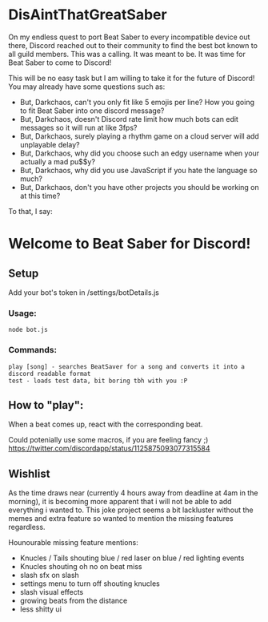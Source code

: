 # DisAintThatGreatSaber
On my endless quest to port Beat Saber to every incompatible device out there, Discord reached out to their community to find the best bot known to all guild members. This was a calling. It was meant to be. It was time for Beat Saber to come to Discord! 



This will be no easy task but I am willing to take it for the future of Discord! You may already have some questions such as:
- But, Darkchaos, can't you only fit like 5 emojis per line? How you going to fit Beat Saber into one discord message?
- But, Darkchaos, doesn't Discord rate limit how much bots can edit messages so it will run at like 3fps?
- But, Darkchaos, surely playing a rhythm game on a cloud server will add unplayable delay?
- But, Darkchaos, why did you choose such an edgy username when your actually a mad pu$$y?
- But, Darkchaos, why did you use JavaScript if you hate the language so much?
- But, Darkchaos, don't you have other projects you should be working on at this time?




To that, I say:

# Welcome to Beat Saber for Discord!

## Setup
Add your bot's token in /settings/botDetails.js

### Usage:
```
node bot.js
```

### Commands:
```
play [song] - searches BeatSaver for a song and converts it into a discord readable format
test - loads test data, bit boring tbh with you :P
```

## How to "play":
When a beat comes up, react with the corresponding beat.

Could potenially use some macros, if you are feeling fancy ;) https://twitter.com/discordapp/status/1125875093077315584

## Wishlist
As the time draws near (currently 4 hours away from deadline at 4am in the morning), it is becoming more apparent that i will not be able to add everything i wanted to. This joke project seems a bit lackluster without the memes and extra feature so wanted to mention the missing features regardless.

Hounourable missing feature mentions:
- Knucles / Tails shouting blue / red laser on blue / red lighting events
- Knucles shouting oh no on beat miss
- slash sfx on slash
- settings menu to turn off shouting knucles
- slash visual effects
- growing beats from the distance
- less shitty ui
